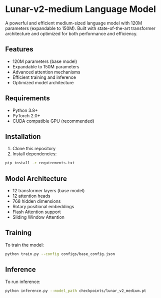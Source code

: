 # Lunar-v2-medium Language Model

A powerful and efficient medium-sized language model with 120M parameters (expandable to 150M). Built with state-of-the-art transformer architecture and optimized for both performance and efficiency.

## Features
- 120M parameters (base model)
- Expandable to 150M parameters
- Advanced attention mechanisms
- Efficient training and inference
- Optimized model architecture

## Requirements
- Python 3.8+
- PyTorch 2.0+
- CUDA compatible GPU (recommended)

## Installation
1. Clone this repository
2. Install dependencies:
```bash
pip install -r requirements.txt
```

## Model Architecture
- 12 transformer layers (base model)
- 12 attention heads
- 768 hidden dimensions
- Rotary positional embeddings
- Flash Attention support
- Sliding Window Attention

## Training
To train the model:
```bash
python train.py --config configs/base_config.json
```

## Inference
To run inference:
```bash
python inference.py --model_path checkpoints/lunar_v2_medium.pt
```
